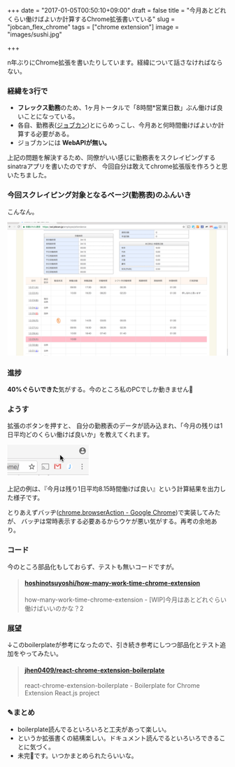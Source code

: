 +++
date = "2017-01-05T00:50:10+09:00"
draft = false
title = "今月あとどれくらい働けばよいか計算するChrome拡張書いている"
slug = "jobcan_flex_chrome"
tags = ["chrome extension"]
image = "images/sushi.jpg"

+++

n年ぶりにChrome拡張を書いたりしています。経緯について話さなければならない。

<!--more-->

### 経緯を3行で

* **フレックス勤務**のため、1ヶ月トータルで「8時間*営業日数」ぶん働けば良いことになっている。
* 各自、勤務表([ジョブカン](http://jobcan.ne.jp/))とにらめっこし、今月あと何時間働けばよいか計算する必要がある。
* ジョブカンには **WebAPIが無い。**

上記の問題を解決するため、同僚がいい感じに勤務表をスクレイピングするsinatraアプリを書いたのですが、
今回自分は敢えてchrome拡張版を作ろうと思いたちました。

### 今回スクレイピング対象となるページ(勤務表)のふんいき

こんなん。

<img alt="jobcan" src="/images/jobcan.png" width=600>

### 進捗

**40%ぐらいできた**気がする。今のところ私のPCでしか動きません🙏

### ようす

拡張のボタンを押すと、
自分の勤務表のデータが読み込まれ、「今月の残りは1日平均どのくらい働けば良いか」を教えてくれます。

<img alt="extension" src="/images/jobcan_extension_anime.gif">

上記の例は、『今月は残り1日平均8.15時間働けば良い』という計算結果を出力した様子です。

とりあえずバッヂ([chrome.browserAction - Google Chrome](https://developer.chrome.com/extensions/browserAction#badge))で実装してみたが、
バッヂは常時表示する必要あるからウケが悪い気がする。再考の余地あり。

### コード

今のところ部品化もしておらず、テストも無いコードですが。

<blockquote class="embedly-card" data-card-key="6f257114b6df4413a3f5872a7e143278" data-card-type="article"><h4><a href="https://github.com/hoshinotsuyoshi/how-many-work-time-chrome-extension/tree/it-works">hoshinotsuyoshi/how-many-work-time-chrome-extension</a></h4><p>how-many-work-time-chrome-extension - [WIP]今月はあとどれぐらい働けばいいのかな？2</p></blockquote>
<script async src="//cdn.embedly.com/widgets/platform.js" charset="UTF-8"></script>


### 展望

↓このboilerplateが参考になったので、引き続き参考にしつつ部品化とテスト追加をやってみたい。

<blockquote class="embedly-card" data-card-key="6f257114b6df4413a3f5872a7e143278" data-card-type="article"><h4><a href="https://github.com/jhen0409/react-chrome-extension-boilerplate">jhen0409/react-chrome-extension-boilerplate</a></h4><p>react-chrome-extension-boilerplate - Boilerplate for Chrome Extension React.js project</p></blockquote>
<script async src="//cdn.embedly.com/widgets/platform.js" charset="UTF-8"></script>

### ✎まとめ

* boilerplate読んでるといろいろと工夫があって楽しい。
* というか拡張書くの結構楽しい。ドキュメント読んでるといろいろできることに気づく。
* 未完🍊です。いつかまとめられたらいいな。
<script type="text/javascript" src="/js/prism.js" async></script>
